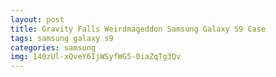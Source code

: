 ```yaml
---
layout: post
title: Gravity Falls Weirdmageddon Samsung Galaxy S9 Case
tags: samsung galaxy s9
categories: samsung
img: 140zUl-xQveY6IjWSyfWG5-0iaZqTg3Qv
---
```

